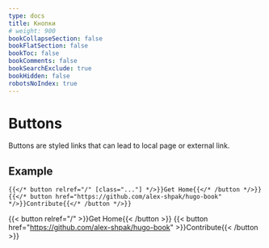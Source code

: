 ```yaml
---
type: docs
title: Кнопки
# weight: 900
bookCollapseSection: false
bookFlatSection: false
bookToc: false
bookComments: false
bookSearchExclude: true
bookHidden: false
robotsNoIndex: true
---
```


# Buttons

Buttons are styled links that can lead to local page or external link.

## Example

```tpl
{{</* button relref="/" [class="..."] */>}}Get Home{{</* /button */>}}
{{</* button href="https://github.com/alex-shpak/hugo-book" */>}}Contribute{{</* /button */>}}
```

{{< button relref="/" >}}Get Home{{< /button >}}
{{< button href="https://github.com/alex-shpak/hugo-book" >}}Contribute{{< /button >}}
